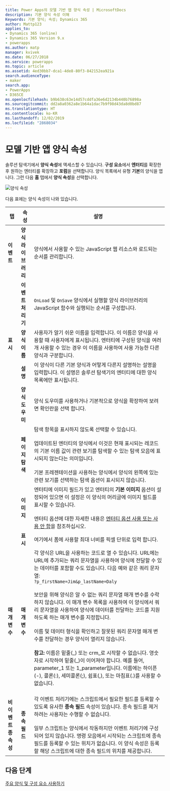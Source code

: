 ```yaml
---
title: Power Apps의 모델 기반 앱 양식 속성 | MicrosoftDocs
description: 기본 양식 속성 이해
Keywords: 기본 양식; 속성; Dynamics 365
author: Mattp123
applies_to:
- Dynamics 365 (online)
- Dynamics 365 Version 9.x
- powerapps
ms.author: matp
manager: kvivek
ms.date: 06/27/2018
ms.service: powerapps
ms.topic: article
ms.assetid: 4ed30bb7-dca1-4de8-80f3-842152ea921a
search.audienceType:
- maker
search.app:
- PowerApps
- D365CE
ms.openlocfilehash: b9b638c63e14d57cddfa36e6d2134b440b76898a
ms.sourcegitcommit: dd2a8a0362a8e1b64a1dac7b9f98d43da8d0bd87
ms.translationtype: HT
ms.contentlocale: ko-KR
ms.lasthandoff: 12/02/2019
ms.locfileid: "2868034"
---
```

# <a name="model-driven-app-form-properties"></a>모델 기반 앱 양식 속성 

솔루션 탐색기에서 **양식 속성**에 액세스할 수 있습니다. **구성 요소**에서 **엔터티**를 확장한 후 원하는 엔터티를 확장하고 **포럼**을 선택합니다. 양식 목록에서 유형 **기본**의 양식을 엽니다. 그런 다음 **홈** 탭에서 **양식 속성**을 선택합니다.

![양식 속성](media/form-properties.png)

다음 표에는 양식 속성이 나와 있습니다.  
  
|탭|속성|설명|  
|---------|--------------|-----------------|  
|**이벤트**|**양식 라이브러리**|양식에서 사용할 수 있는 JavaScript 웹 리소스와 로드되는 순서를 관리합니다.|  
||**이벤트 처리기**|`OnLoad` 및 `OnSave` 양식에서 실행할 양식 라이브러리의  JavaScript 함수와 실행되는 순서를 구성합니다.|  
|**표시**|**양식 이름**|사용자가 알기 쉬운 이름을 입력합니다. 이 이름은 양식을 사용할 때 사용자에게 표시됩니다. 엔터티에 구성된 양식을 여러 개 사용할 수 있는 경우 이 이름을 사용하여 사용 가능한 다른 양식과 구분합니다.|  
||**설명**|이 양식이 다른 기본 양식과 어떻게 다른지 설명하는 설명을 입력합니다. 이 설명은 솔루션 탐색기의 엔터티에 대한 양식 목록에만 표시됩니다.|  
||**양식 도우미**|양식 도우미를 사용하거나 기본적으로 양식을 확장하여 보려면 확인란을 선택 합니다.|
||**페이지 탐색**|탐색 항목을 표시하지 않도록 선택할 수 있습니다.<br /><br /> 업데이트된 엔터티의 양식에서 이것은 현재 표시되는 레코드의 기본 이름 값이 관련 보기를 탐색할 수 있는 탐색 모음에 표시되지 않는다는 의미입니다.<br /><br /> 기본 프레젠테이션을 사용하는 양식에서 양식의 왼쪽에 있는 관련 보기를 선택하는 탐색 옵션이 표시되지 않습니다.|  
||**이미지**|엔터티에 이미지 필드가 있고 엔터티의 **기본 이미지** 옵션이 설정되어 있으면 이 설정은 이 양식의 머리글에 이미지 필드를 표시할 수 있습니다.<br /><br /> 엔터티 옵션에 대한 자세한 내용은 [엔터티 옵션 사용 또는 사용 안 함](../common-data-service/edit-entities.md#enable-or-disable-entity-options)을 참조하십시오.|  ||**표시**|양식의 너비를 제한하려면 **최대 너비를 픽셀 단위로 설정**을 사용합니다. 기본값은 1900입니다.|  
||**표시**|여기에서 폼에 사용할 최대 너비를 픽셀 단위로 입력 합니다.|
|**매개 변수**|**매개 변수**|각 양식은 URL을 사용하는 코드로 열 수 있습니다. URL에는 URL에 추가되는 쿼리 문자열을 사용하여 양식에 전달할 수 있는 데이터를 포함할 수도 있습니다. 다음 예와 같은 쿼리 문자열:<br />`?p_firstName=Jim&p_lastName=Daly`<br /><br /> 보안을 위해 양식은 알 수 없는 쿼리 문자열 매개 변수를 수락하지 않습니다. 이 매개 변수 목록을 사용하여 이 양식에서 쿼리 문자열을 사용하여 양식에 데이터를 전달하는 코드를 지원하도록 하는 매개 변수를 지정합니다.<br /><br /> 이름 및 데이터 형식을 확인하고 잘못된 쿼리 문자열 매개 변수를 전달하는 경우 양식이 열리지 않습니다.<br /><br />**참고:** 이름은 밑줄(_) 또는 crm\_로 시작할 수 없습니다. 영숫자로 시작하여 밑줄(\_)이 이어져야 합니다. 예를 들어, parameter_1 또는 1_parameter입니다. 이름에는 하이픈(-), 콜론(:), 세미콜론(;), 쉼표(,), 또는 마침표(.)를 사용할 수 없습니다. <br /><br />|  
|**비 이벤트 종속성**|**종속 필드**|각 이벤트 처리기에는 스크립트에서 필요한 필드를 등록할 수 있도록 유사한 **종속 필드** 속성이 있습니다. 종속 필드를 제거하려는 사용자는 수행할 수 없습니다.<br /><br /> 일부 스크립트는 양식에서 작동하지만 이벤트 처리기에 구성되어 있지 않습니다. 명령 모음에서 시작되는 스크립트에 종속 필드를 등록할 수 있는 위치가 없습니다. 이 양식 속성은 등록할 해당 스크립트에 대한 종속 필드의 위치를 제공합니다.|  

## <a name="next-steps"></a>다음 단계

[주요 양식 및 구성 요소 사용하기](use-main-form-and-components.md)

